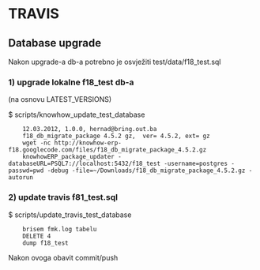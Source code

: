 # TRAVIS

## Database upgrade

Nakon upgrade-a db-a potrebno je osvježiti test/data/f18_test.sql

### 1) upgrade lokalne f18_test db-a

(na osnovu LATEST_VERSIONS)

$ scripts/knowhow_update_test_database

        12.03.2012, 1.0.0, hernad@bring.out.ba
        f18_db_migrate_package 4.5.2 gz,  ver= 4.5.2, ext= gz
        wget -nc http://knowhow-erp-f18.googlecode.com/files/f18_db_migrate_package_4.5.2.gz
        knowhowERP_package_updater -databaseURL=PSQL7://localhost:5432/f18_test -username=postgres -passwd=pwd -debug -file=~/Downloads/f18_db_migrate_package_4.5.2.gz -autorun


### 2) update travis f81_test.sql

$ scripts/update_travis_test_database 

        brisem fmk.log tabelu
        DELETE 4
        dump f18_test

Nakon ovoga obavit commit/push

